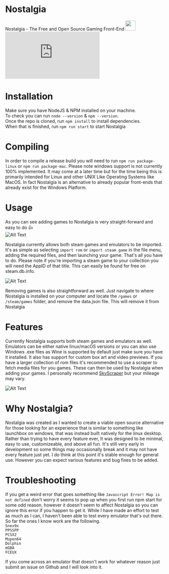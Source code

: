 # Nostalgia
Nostalgia - The Free and Open Source Gaming Front-End
<img width="32" height="32" src="https://i.imgur.com/UQz3tN9.png">
<br>
![Alt Text](https://gbatemp.net/proxy.php?image=https%3A%2F%2Fmedia4.giphy.com%2Fmedia%2F3b5a9dVpTJFmfauiHc%2Fgiphy.gif&hash=368cdbdded067611ade69850b54b49a0)

# Installation
Make sure you have NodeJS & NPM installed on your machine.
<br>
To check you can run `node --version` & `npm --version`.
<br>
Once the repo is cloned, run `npm install` to install dependencies.
<br>
When that is finished, run `npm run start` to start Nostalgia

# Compiling
In order to compile a release build you will need to run `npm run package-linux` or `npm run package-mac`.
Please note windows support is not currently 100% implemented. It may come at a later time but for the time
being this is primarily intended for Linux and other UNIX Like Operating Systems like MacOS. In fact Nostalgia
is an alternative to already popular front-ends that already exist for the Windows Platform.

# Usage
As you can see adding games to Nostalgia is very straight-forward and easy to do 👍
<br>
![Alt Text](https://media2.giphy.com/media/SP0KlPJ9ns2I81r6OG/giphy.gif)

Nostalgia currently allows both steam games and emulators to be imported. It's as simple as selecting `import rom`
or `import steam game` in the file menu, adding the required files, and then launching your game. That's all you have to do. 
Please note if you're importing a steam game to your collection you will need the AppID of that title. This can easily be 
found for free on steam.db.info. 

![Alt Text](https://media3.giphy.com/media/hyJJeraLb0M0SvWffJ/giphy.gif)

Removing games is also straightforward as well. Just navigate to where Nostalgia is installed
on your computer and locate the `/games` or `/steam/games` folder, and remove the data.json file. This will remove it from Nostalgia

# Features
Currently Nostalgia supports both steam games and emulators as well. Emulators can be either native linux/macOS versions or you can also
use Windows .exe files as Wine is supported by default just make sure you have it installed. It also has support for custom box art and video previews. If you have a larger collection of rom files it's recommended to use a scraper to fetch media files for you games. These can then be used by Nostalgia 
when adding your games. I personally recommend [SkyScraper](https://github.com/muldjord/skyscraper) but your mileage may vary. 

![Alt Text](https://i.imgur.com/by30Sxd.png)

# Why Nostalgia?
Nostalgia was created as I wanted to create a viable open source alternative for those looking for an experience that is similar to something like launchbox on windows, that was instead built natively for the linux desktop. Rather than trying to have every feature ever, It was designed to be minimal, easy to use, customizeable, and above all fun. It's still very early in development so some things may occasionally break and it may not have every feature just yet. I do think at this point it's stable enough for general use. However you can expect various features and bug fixes to be added. 

# Troubleshooting
If you get a weird error that goes something like `Javascript Error! Map is not defined` don't worry it seems to pop up when you first
run npm start for some odd reason, however it doesn't seem to affect Nostalgia so you can ignore this error if you happen to get it. While I have
made an effort to test as much as I can, I haven't been able to test every emulator that's out there. So far the ones I know work are the following.
<br>
`Snex9x`
<br>
`PPSSPP`
<br>
`PCSX2`
<br>
`Mupen64`
<br>
`Dolphin`
<br>
`mGBA`
<br>
`FCEUX`

If you come across an emulator that doesn't work for whatever reason just submit an issue on Github and I will look into it. 
